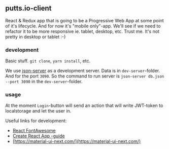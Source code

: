 ## putts.io-client
React & Redux app that is going to be a Progressive Web App at some point of it's lifecycle. And for now it's "mobile only"-app. We'll see if we need to refactor it to be more responsive ie. tablet, desktop, etc. Trust me. It's not pretty in desktop or tablet :-)

### development
Basic stuff. `git clone`, `yarn install`, etc.

We use [json-server](https://github.com/typicode/json-server) as a development server. Data is in `dev-server`-folder. And for the port `3090`. So the command to run server is `json-server db.json --port 3090` in the `dev-server`-folder.

### usage
At the moment `Login`-button will send an action that will write JWT-token to localstorage and let the user in.

Useful links for development:
* [React FontAwesome](https://github.com/FortAwesome/react-fontawesome)
* [Create React App -guide](https://github.com/facebookincubator/create-react-app/blob/master/packages/react-scripts/template/README.md)
* [https://material-ui-next.com/](https://material-ui-next.com/)
